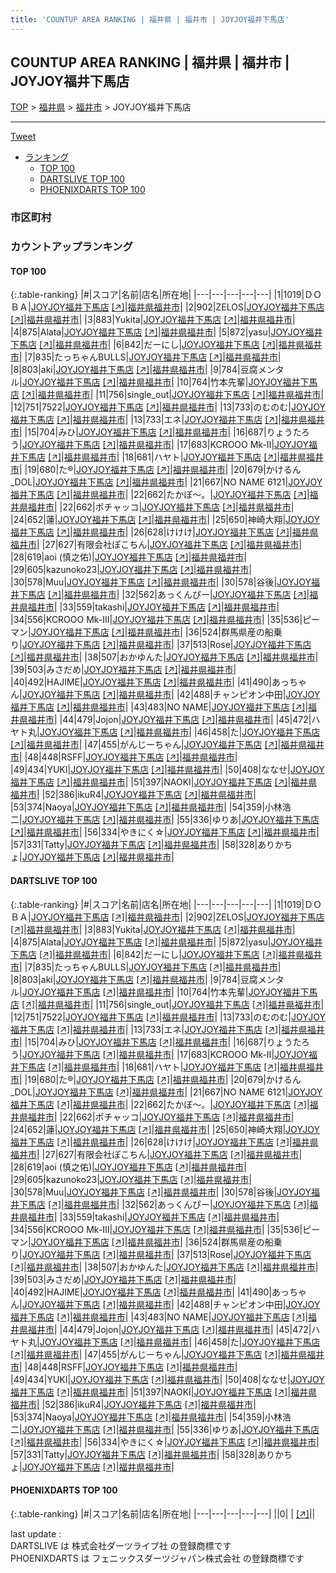```yaml
---
title: 'COUNTUP AREA RANKING | 福井県 | 福井市 | JOYJOY福井下馬店'
---
```

## COUNTUP AREA RANKING | 福井県 | 福井市 | JOYJOY福井下馬店

[TOP](/darts/rank/) > [福井県](/darts/rank/福井県/) > [福井市](/darts/rank/福井県/福井市/) > JOYJOY福井下馬店

___

<a href="https://twitter.com/share?ref_src=twsrc%5Etfw" data-text="COUNTUP AREA RANKING | 福井県福井市JOYJOY福井下馬店" class="twitter-share-button" data-hashtags="DARTSLIVE,PHOENIXDARTS,darts,ダーツ" data-show-count="false">Tweet</a>

* [ランキング](#カウントアップランキング)
    * [TOP 100](#top-100)
    * [DARTSLIVE TOP 100](#dartslive-top-100)
    * [PHOENIXDARTS TOP 100](#phoenixdarts-top-100)

### 市区町村

<ul>

</ul>

### カウントアップランキング

#### TOP 100



{:.table-ranking}
|#|スコア|名前|店名|所在地|
|---|---|---|---|---|
|1|1019|<span class="rank-name-dl">ＤＯＢＡ</span>|<a href="/darts/rank/shops/ef150c92267d85d825d56fb0e5c39bac.html">JOYJOY福井下馬店</a> <a href="https://search.dartslive.com/jp/shop/ef150c92267d85d825d56fb0e5c39bac">[↗]</a>|<a href="/darts/rank/福井県/福井市">福井県福井市</a>|
|2|902|<span class="rank-name-dl">ZELOS</span>|<a href="/darts/rank/shops/ef150c92267d85d825d56fb0e5c39bac.html">JOYJOY福井下馬店</a> <a href="https://search.dartslive.com/jp/shop/ef150c92267d85d825d56fb0e5c39bac">[↗]</a>|<a href="/darts/rank/福井県/福井市">福井県福井市</a>|
|3|883|<span class="rank-name-dl">Yukita</span>|<a href="/darts/rank/shops/ef150c92267d85d825d56fb0e5c39bac.html">JOYJOY福井下馬店</a> <a href="https://search.dartslive.com/jp/shop/ef150c92267d85d825d56fb0e5c39bac">[↗]</a>|<a href="/darts/rank/福井県/福井市">福井県福井市</a>|
|4|875|<span class="rank-name-dl">Alata</span>|<a href="/darts/rank/shops/ef150c92267d85d825d56fb0e5c39bac.html">JOYJOY福井下馬店</a> <a href="https://search.dartslive.com/jp/shop/ef150c92267d85d825d56fb0e5c39bac">[↗]</a>|<a href="/darts/rank/福井県/福井市">福井県福井市</a>|
|5|872|<span class="rank-name-dl">yasu</span>|<a href="/darts/rank/shops/ef150c92267d85d825d56fb0e5c39bac.html">JOYJOY福井下馬店</a> <a href="https://search.dartslive.com/jp/shop/ef150c92267d85d825d56fb0e5c39bac">[↗]</a>|<a href="/darts/rank/福井県/福井市">福井県福井市</a>|
|6|842|<span class="rank-name-dl">だーにし</span>|<a href="/darts/rank/shops/ef150c92267d85d825d56fb0e5c39bac.html">JOYJOY福井下馬店</a> <a href="https://search.dartslive.com/jp/shop/ef150c92267d85d825d56fb0e5c39bac">[↗]</a>|<a href="/darts/rank/福井県/福井市">福井県福井市</a>|
|7|835|<span class="rank-name-dl">たっちゃんBULLS</span>|<a href="/darts/rank/shops/ef150c92267d85d825d56fb0e5c39bac.html">JOYJOY福井下馬店</a> <a href="https://search.dartslive.com/jp/shop/ef150c92267d85d825d56fb0e5c39bac">[↗]</a>|<a href="/darts/rank/福井県/福井市">福井県福井市</a>|
|8|803|<span class="rank-name-dl">aki</span>|<a href="/darts/rank/shops/ef150c92267d85d825d56fb0e5c39bac.html">JOYJOY福井下馬店</a> <a href="https://search.dartslive.com/jp/shop/ef150c92267d85d825d56fb0e5c39bac">[↗]</a>|<a href="/darts/rank/福井県/福井市">福井県福井市</a>|
|9|784|<span class="rank-name-dl">豆腐メンタル</span>|<a href="/darts/rank/shops/ef150c92267d85d825d56fb0e5c39bac.html">JOYJOY福井下馬店</a> <a href="https://search.dartslive.com/jp/shop/ef150c92267d85d825d56fb0e5c39bac">[↗]</a>|<a href="/darts/rank/福井県/福井市">福井県福井市</a>|
|10|764|<span class="rank-name-dl">竹本先輩</span>|<a href="/darts/rank/shops/ef150c92267d85d825d56fb0e5c39bac.html">JOYJOY福井下馬店</a> <a href="https://search.dartslive.com/jp/shop/ef150c92267d85d825d56fb0e5c39bac">[↗]</a>|<a href="/darts/rank/福井県/福井市">福井県福井市</a>|
|11|756|<span class="rank-name-dl">single_out</span>|<a href="/darts/rank/shops/ef150c92267d85d825d56fb0e5c39bac.html">JOYJOY福井下馬店</a> <a href="https://search.dartslive.com/jp/shop/ef150c92267d85d825d56fb0e5c39bac">[↗]</a>|<a href="/darts/rank/福井県/福井市">福井県福井市</a>|
|12|751|<span class="rank-name-dl">7522</span>|<a href="/darts/rank/shops/ef150c92267d85d825d56fb0e5c39bac.html">JOYJOY福井下馬店</a> <a href="https://search.dartslive.com/jp/shop/ef150c92267d85d825d56fb0e5c39bac">[↗]</a>|<a href="/darts/rank/福井県/福井市">福井県福井市</a>|
|13|733|<span class="rank-name-dl">のむのむ</span>|<a href="/darts/rank/shops/ef150c92267d85d825d56fb0e5c39bac.html">JOYJOY福井下馬店</a> <a href="https://search.dartslive.com/jp/shop/ef150c92267d85d825d56fb0e5c39bac">[↗]</a>|<a href="/darts/rank/福井県/福井市">福井県福井市</a>|
|13|733|<span class="rank-name-dl">エネ</span>|<a href="/darts/rank/shops/ef150c92267d85d825d56fb0e5c39bac.html">JOYJOY福井下馬店</a> <a href="https://search.dartslive.com/jp/shop/ef150c92267d85d825d56fb0e5c39bac">[↗]</a>|<a href="/darts/rank/福井県/福井市">福井県福井市</a>|
|15|704|<span class="rank-name-dl">みひ</span>|<a href="/darts/rank/shops/ef150c92267d85d825d56fb0e5c39bac.html">JOYJOY福井下馬店</a> <a href="https://search.dartslive.com/jp/shop/ef150c92267d85d825d56fb0e5c39bac">[↗]</a>|<a href="/darts/rank/福井県/福井市">福井県福井市</a>|
|16|687|<span class="rank-name-dl">りょうたろう</span>|<a href="/darts/rank/shops/ef150c92267d85d825d56fb0e5c39bac.html">JOYJOY福井下馬店</a> <a href="https://search.dartslive.com/jp/shop/ef150c92267d85d825d56fb0e5c39bac">[↗]</a>|<a href="/darts/rank/福井県/福井市">福井県福井市</a>|
|17|683|<span class="rank-name-dl">KCROOO Mk-Ⅱ</span>|<a href="/darts/rank/shops/ef150c92267d85d825d56fb0e5c39bac.html">JOYJOY福井下馬店</a> <a href="https://search.dartslive.com/jp/shop/ef150c92267d85d825d56fb0e5c39bac">[↗]</a>|<a href="/darts/rank/福井県/福井市">福井県福井市</a>|
|18|681|<span class="rank-name-dl">ハヤト</span>|<a href="/darts/rank/shops/ef150c92267d85d825d56fb0e5c39bac.html">JOYJOY福井下馬店</a> <a href="https://search.dartslive.com/jp/shop/ef150c92267d85d825d56fb0e5c39bac">[↗]</a>|<a href="/darts/rank/福井県/福井市">福井県福井市</a>|
|19|680|<span class="rank-name-dl">た®︎</span>|<a href="/darts/rank/shops/ef150c92267d85d825d56fb0e5c39bac.html">JOYJOY福井下馬店</a> <a href="https://search.dartslive.com/jp/shop/ef150c92267d85d825d56fb0e5c39bac">[↗]</a>|<a href="/darts/rank/福井県/福井市">福井県福井市</a>|
|20|679|<span class="rank-name-dl">かけるん_DOL</span>|<a href="/darts/rank/shops/ef150c92267d85d825d56fb0e5c39bac.html">JOYJOY福井下馬店</a> <a href="https://search.dartslive.com/jp/shop/ef150c92267d85d825d56fb0e5c39bac">[↗]</a>|<a href="/darts/rank/福井県/福井市">福井県福井市</a>|
|21|667|<span class="rank-name-dl">NO NAME 6121</span>|<a href="/darts/rank/shops/ef150c92267d85d825d56fb0e5c39bac.html">JOYJOY福井下馬店</a> <a href="https://search.dartslive.com/jp/shop/ef150c92267d85d825d56fb0e5c39bac">[↗]</a>|<a href="/darts/rank/福井県/福井市">福井県福井市</a>|
|22|662|<span class="rank-name-dl">たかぼ～。</span>|<a href="/darts/rank/shops/ef150c92267d85d825d56fb0e5c39bac.html">JOYJOY福井下馬店</a> <a href="https://search.dartslive.com/jp/shop/ef150c92267d85d825d56fb0e5c39bac">[↗]</a>|<a href="/darts/rank/福井県/福井市">福井県福井市</a>|
|22|662|<span class="rank-name-dl">ポチャッコ</span>|<a href="/darts/rank/shops/ef150c92267d85d825d56fb0e5c39bac.html">JOYJOY福井下馬店</a> <a href="https://search.dartslive.com/jp/shop/ef150c92267d85d825d56fb0e5c39bac">[↗]</a>|<a href="/darts/rank/福井県/福井市">福井県福井市</a>|
|24|652|<span class="rank-name-dl">蓮</span>|<a href="/darts/rank/shops/ef150c92267d85d825d56fb0e5c39bac.html">JOYJOY福井下馬店</a> <a href="https://search.dartslive.com/jp/shop/ef150c92267d85d825d56fb0e5c39bac">[↗]</a>|<a href="/darts/rank/福井県/福井市">福井県福井市</a>|
|25|650|<span class="rank-name-dl">神崎大翔</span>|<a href="/darts/rank/shops/ef150c92267d85d825d56fb0e5c39bac.html">JOYJOY福井下馬店</a> <a href="https://search.dartslive.com/jp/shop/ef150c92267d85d825d56fb0e5c39bac">[↗]</a>|<a href="/darts/rank/福井県/福井市">福井県福井市</a>|
|26|628|<span class="rank-name-dl">けけけ</span>|<a href="/darts/rank/shops/ef150c92267d85d825d56fb0e5c39bac.html">JOYJOY福井下馬店</a> <a href="https://search.dartslive.com/jp/shop/ef150c92267d85d825d56fb0e5c39bac">[↗]</a>|<a href="/darts/rank/福井県/福井市">福井県福井市</a>|
|27|627|<span class="rank-name-dl">有限会社ぽこちん</span>|<a href="/darts/rank/shops/ef150c92267d85d825d56fb0e5c39bac.html">JOYJOY福井下馬店</a> <a href="https://search.dartslive.com/jp/shop/ef150c92267d85d825d56fb0e5c39bac">[↗]</a>|<a href="/darts/rank/福井県/福井市">福井県福井市</a>|
|28|619|<span class="rank-name-dl">aoi (慎之佑)</span>|<a href="/darts/rank/shops/ef150c92267d85d825d56fb0e5c39bac.html">JOYJOY福井下馬店</a> <a href="https://search.dartslive.com/jp/shop/ef150c92267d85d825d56fb0e5c39bac">[↗]</a>|<a href="/darts/rank/福井県/福井市">福井県福井市</a>|
|29|605|<span class="rank-name-dl">kazunoko23</span>|<a href="/darts/rank/shops/ef150c92267d85d825d56fb0e5c39bac.html">JOYJOY福井下馬店</a> <a href="https://search.dartslive.com/jp/shop/ef150c92267d85d825d56fb0e5c39bac">[↗]</a>|<a href="/darts/rank/福井県/福井市">福井県福井市</a>|
|30|578|<span class="rank-name-dl">Muu</span>|<a href="/darts/rank/shops/ef150c92267d85d825d56fb0e5c39bac.html">JOYJOY福井下馬店</a> <a href="https://search.dartslive.com/jp/shop/ef150c92267d85d825d56fb0e5c39bac">[↗]</a>|<a href="/darts/rank/福井県/福井市">福井県福井市</a>|
|30|578|<span class="rank-name-dl">谷後</span>|<a href="/darts/rank/shops/ef150c92267d85d825d56fb0e5c39bac.html">JOYJOY福井下馬店</a> <a href="https://search.dartslive.com/jp/shop/ef150c92267d85d825d56fb0e5c39bac">[↗]</a>|<a href="/darts/rank/福井県/福井市">福井県福井市</a>|
|32|562|<span class="rank-name-dl">あっくんぴー</span>|<a href="/darts/rank/shops/ef150c92267d85d825d56fb0e5c39bac.html">JOYJOY福井下馬店</a> <a href="https://search.dartslive.com/jp/shop/ef150c92267d85d825d56fb0e5c39bac">[↗]</a>|<a href="/darts/rank/福井県/福井市">福井県福井市</a>|
|33|559|<span class="rank-name-dl">takashi</span>|<a href="/darts/rank/shops/ef150c92267d85d825d56fb0e5c39bac.html">JOYJOY福井下馬店</a> <a href="https://search.dartslive.com/jp/shop/ef150c92267d85d825d56fb0e5c39bac">[↗]</a>|<a href="/darts/rank/福井県/福井市">福井県福井市</a>|
|34|556|<span class="rank-name-dl">KCROOO Mk-Ⅲ</span>|<a href="/darts/rank/shops/ef150c92267d85d825d56fb0e5c39bac.html">JOYJOY福井下馬店</a> <a href="https://search.dartslive.com/jp/shop/ef150c92267d85d825d56fb0e5c39bac">[↗]</a>|<a href="/darts/rank/福井県/福井市">福井県福井市</a>|
|35|536|<span class="rank-name-dl">ピーマン</span>|<a href="/darts/rank/shops/ef150c92267d85d825d56fb0e5c39bac.html">JOYJOY福井下馬店</a> <a href="https://search.dartslive.com/jp/shop/ef150c92267d85d825d56fb0e5c39bac">[↗]</a>|<a href="/darts/rank/福井県/福井市">福井県福井市</a>|
|36|524|<span class="rank-name-dl">群馬県産の船乗り</span>|<a href="/darts/rank/shops/ef150c92267d85d825d56fb0e5c39bac.html">JOYJOY福井下馬店</a> <a href="https://search.dartslive.com/jp/shop/ef150c92267d85d825d56fb0e5c39bac">[↗]</a>|<a href="/darts/rank/福井県/福井市">福井県福井市</a>|
|37|513|<span class="rank-name-dl">Rose</span>|<a href="/darts/rank/shops/ef150c92267d85d825d56fb0e5c39bac.html">JOYJOY福井下馬店</a> <a href="https://search.dartslive.com/jp/shop/ef150c92267d85d825d56fb0e5c39bac">[↗]</a>|<a href="/darts/rank/福井県/福井市">福井県福井市</a>|
|38|507|<span class="rank-name-dl">おかゆんた</span>|<a href="/darts/rank/shops/ef150c92267d85d825d56fb0e5c39bac.html">JOYJOY福井下馬店</a> <a href="https://search.dartslive.com/jp/shop/ef150c92267d85d825d56fb0e5c39bac">[↗]</a>|<a href="/darts/rank/福井県/福井市">福井県福井市</a>|
|39|503|<span class="rank-name-dl">みさだめ</span>|<a href="/darts/rank/shops/ef150c92267d85d825d56fb0e5c39bac.html">JOYJOY福井下馬店</a> <a href="https://search.dartslive.com/jp/shop/ef150c92267d85d825d56fb0e5c39bac">[↗]</a>|<a href="/darts/rank/福井県/福井市">福井県福井市</a>|
|40|492|<span class="rank-name-dl">HAJIME</span>|<a href="/darts/rank/shops/ef150c92267d85d825d56fb0e5c39bac.html">JOYJOY福井下馬店</a> <a href="https://search.dartslive.com/jp/shop/ef150c92267d85d825d56fb0e5c39bac">[↗]</a>|<a href="/darts/rank/福井県/福井市">福井県福井市</a>|
|41|490|<span class="rank-name-dl">あっちゃん</span>|<a href="/darts/rank/shops/ef150c92267d85d825d56fb0e5c39bac.html">JOYJOY福井下馬店</a> <a href="https://search.dartslive.com/jp/shop/ef150c92267d85d825d56fb0e5c39bac">[↗]</a>|<a href="/darts/rank/福井県/福井市">福井県福井市</a>|
|42|488|<span class="rank-name-dl">チャンピオン中田</span>|<a href="/darts/rank/shops/ef150c92267d85d825d56fb0e5c39bac.html">JOYJOY福井下馬店</a> <a href="https://search.dartslive.com/jp/shop/ef150c92267d85d825d56fb0e5c39bac">[↗]</a>|<a href="/darts/rank/福井県/福井市">福井県福井市</a>|
|43|483|<span class="rank-name-dl">NO NAME</span>|<a href="/darts/rank/shops/ef150c92267d85d825d56fb0e5c39bac.html">JOYJOY福井下馬店</a> <a href="https://search.dartslive.com/jp/shop/ef150c92267d85d825d56fb0e5c39bac">[↗]</a>|<a href="/darts/rank/福井県/福井市">福井県福井市</a>|
|44|479|<span class="rank-name-dl">Jojon</span>|<a href="/darts/rank/shops/ef150c92267d85d825d56fb0e5c39bac.html">JOYJOY福井下馬店</a> <a href="https://search.dartslive.com/jp/shop/ef150c92267d85d825d56fb0e5c39bac">[↗]</a>|<a href="/darts/rank/福井県/福井市">福井県福井市</a>|
|45|472|<span class="rank-name-dl">ハヤト丸</span>|<a href="/darts/rank/shops/ef150c92267d85d825d56fb0e5c39bac.html">JOYJOY福井下馬店</a> <a href="https://search.dartslive.com/jp/shop/ef150c92267d85d825d56fb0e5c39bac">[↗]</a>|<a href="/darts/rank/福井県/福井市">福井県福井市</a>|
|46|458|<span class="rank-name-dl">た</span>|<a href="/darts/rank/shops/ef150c92267d85d825d56fb0e5c39bac.html">JOYJOY福井下馬店</a> <a href="https://search.dartslive.com/jp/shop/ef150c92267d85d825d56fb0e5c39bac">[↗]</a>|<a href="/darts/rank/福井県/福井市">福井県福井市</a>|
|47|455|<span class="rank-name-dl">がんじーちゃん</span>|<a href="/darts/rank/shops/ef150c92267d85d825d56fb0e5c39bac.html">JOYJOY福井下馬店</a> <a href="https://search.dartslive.com/jp/shop/ef150c92267d85d825d56fb0e5c39bac">[↗]</a>|<a href="/darts/rank/福井県/福井市">福井県福井市</a>|
|48|448|<span class="rank-name-dl">RSFF</span>|<a href="/darts/rank/shops/ef150c92267d85d825d56fb0e5c39bac.html">JOYJOY福井下馬店</a> <a href="https://search.dartslive.com/jp/shop/ef150c92267d85d825d56fb0e5c39bac">[↗]</a>|<a href="/darts/rank/福井県/福井市">福井県福井市</a>|
|49|434|<span class="rank-name-dl">YUKI</span>|<a href="/darts/rank/shops/ef150c92267d85d825d56fb0e5c39bac.html">JOYJOY福井下馬店</a> <a href="https://search.dartslive.com/jp/shop/ef150c92267d85d825d56fb0e5c39bac">[↗]</a>|<a href="/darts/rank/福井県/福井市">福井県福井市</a>|
|50|408|<span class="rank-name-dl">ななせ</span>|<a href="/darts/rank/shops/ef150c92267d85d825d56fb0e5c39bac.html">JOYJOY福井下馬店</a> <a href="https://search.dartslive.com/jp/shop/ef150c92267d85d825d56fb0e5c39bac">[↗]</a>|<a href="/darts/rank/福井県/福井市">福井県福井市</a>|
|51|397|<span class="rank-name-dl">NAOKI</span>|<a href="/darts/rank/shops/ef150c92267d85d825d56fb0e5c39bac.html">JOYJOY福井下馬店</a> <a href="https://search.dartslive.com/jp/shop/ef150c92267d85d825d56fb0e5c39bac">[↗]</a>|<a href="/darts/rank/福井県/福井市">福井県福井市</a>|
|52|386|<span class="rank-name-dl">ikuR4</span>|<a href="/darts/rank/shops/ef150c92267d85d825d56fb0e5c39bac.html">JOYJOY福井下馬店</a> <a href="https://search.dartslive.com/jp/shop/ef150c92267d85d825d56fb0e5c39bac">[↗]</a>|<a href="/darts/rank/福井県/福井市">福井県福井市</a>|
|53|374|<span class="rank-name-dl">Naoya</span>|<a href="/darts/rank/shops/ef150c92267d85d825d56fb0e5c39bac.html">JOYJOY福井下馬店</a> <a href="https://search.dartslive.com/jp/shop/ef150c92267d85d825d56fb0e5c39bac">[↗]</a>|<a href="/darts/rank/福井県/福井市">福井県福井市</a>|
|54|359|<span class="rank-name-dl">小林浩二</span>|<a href="/darts/rank/shops/ef150c92267d85d825d56fb0e5c39bac.html">JOYJOY福井下馬店</a> <a href="https://search.dartslive.com/jp/shop/ef150c92267d85d825d56fb0e5c39bac">[↗]</a>|<a href="/darts/rank/福井県/福井市">福井県福井市</a>|
|55|336|<span class="rank-name-dl">ゆりあ</span>|<a href="/darts/rank/shops/ef150c92267d85d825d56fb0e5c39bac.html">JOYJOY福井下馬店</a> <a href="https://search.dartslive.com/jp/shop/ef150c92267d85d825d56fb0e5c39bac">[↗]</a>|<a href="/darts/rank/福井県/福井市">福井県福井市</a>|
|56|334|<span class="rank-name-dl">やきにく☆</span>|<a href="/darts/rank/shops/ef150c92267d85d825d56fb0e5c39bac.html">JOYJOY福井下馬店</a> <a href="https://search.dartslive.com/jp/shop/ef150c92267d85d825d56fb0e5c39bac">[↗]</a>|<a href="/darts/rank/福井県/福井市">福井県福井市</a>|
|57|331|<span class="rank-name-dl">Tatty</span>|<a href="/darts/rank/shops/ef150c92267d85d825d56fb0e5c39bac.html">JOYJOY福井下馬店</a> <a href="https://search.dartslive.com/jp/shop/ef150c92267d85d825d56fb0e5c39bac">[↗]</a>|<a href="/darts/rank/福井県/福井市">福井県福井市</a>|
|58|328|<span class="rank-name-dl">ありかちょ</span>|<a href="/darts/rank/shops/ef150c92267d85d825d56fb0e5c39bac.html">JOYJOY福井下馬店</a> <a href="https://search.dartslive.com/jp/shop/ef150c92267d85d825d56fb0e5c39bac">[↗]</a>|<a href="/darts/rank/福井県/福井市">福井県福井市</a>|


#### DARTSLIVE TOP 100



{:.table-ranking}
|#|スコア|名前|店名|所在地|
|---|---|---|---|---|
|1|1019|<span class="rank-name-dl">ＤＯＢＡ</span>|<a href="/darts/rank/shops/ef150c92267d85d825d56fb0e5c39bac.html">JOYJOY福井下馬店</a> <a href="https://search.dartslive.com/jp/shop/ef150c92267d85d825d56fb0e5c39bac">[↗]</a>|<a href="/darts/rank/福井県/福井市">福井県福井市</a>|
|2|902|<span class="rank-name-dl">ZELOS</span>|<a href="/darts/rank/shops/ef150c92267d85d825d56fb0e5c39bac.html">JOYJOY福井下馬店</a> <a href="https://search.dartslive.com/jp/shop/ef150c92267d85d825d56fb0e5c39bac">[↗]</a>|<a href="/darts/rank/福井県/福井市">福井県福井市</a>|
|3|883|<span class="rank-name-dl">Yukita</span>|<a href="/darts/rank/shops/ef150c92267d85d825d56fb0e5c39bac.html">JOYJOY福井下馬店</a> <a href="https://search.dartslive.com/jp/shop/ef150c92267d85d825d56fb0e5c39bac">[↗]</a>|<a href="/darts/rank/福井県/福井市">福井県福井市</a>|
|4|875|<span class="rank-name-dl">Alata</span>|<a href="/darts/rank/shops/ef150c92267d85d825d56fb0e5c39bac.html">JOYJOY福井下馬店</a> <a href="https://search.dartslive.com/jp/shop/ef150c92267d85d825d56fb0e5c39bac">[↗]</a>|<a href="/darts/rank/福井県/福井市">福井県福井市</a>|
|5|872|<span class="rank-name-dl">yasu</span>|<a href="/darts/rank/shops/ef150c92267d85d825d56fb0e5c39bac.html">JOYJOY福井下馬店</a> <a href="https://search.dartslive.com/jp/shop/ef150c92267d85d825d56fb0e5c39bac">[↗]</a>|<a href="/darts/rank/福井県/福井市">福井県福井市</a>|
|6|842|<span class="rank-name-dl">だーにし</span>|<a href="/darts/rank/shops/ef150c92267d85d825d56fb0e5c39bac.html">JOYJOY福井下馬店</a> <a href="https://search.dartslive.com/jp/shop/ef150c92267d85d825d56fb0e5c39bac">[↗]</a>|<a href="/darts/rank/福井県/福井市">福井県福井市</a>|
|7|835|<span class="rank-name-dl">たっちゃんBULLS</span>|<a href="/darts/rank/shops/ef150c92267d85d825d56fb0e5c39bac.html">JOYJOY福井下馬店</a> <a href="https://search.dartslive.com/jp/shop/ef150c92267d85d825d56fb0e5c39bac">[↗]</a>|<a href="/darts/rank/福井県/福井市">福井県福井市</a>|
|8|803|<span class="rank-name-dl">aki</span>|<a href="/darts/rank/shops/ef150c92267d85d825d56fb0e5c39bac.html">JOYJOY福井下馬店</a> <a href="https://search.dartslive.com/jp/shop/ef150c92267d85d825d56fb0e5c39bac">[↗]</a>|<a href="/darts/rank/福井県/福井市">福井県福井市</a>|
|9|784|<span class="rank-name-dl">豆腐メンタル</span>|<a href="/darts/rank/shops/ef150c92267d85d825d56fb0e5c39bac.html">JOYJOY福井下馬店</a> <a href="https://search.dartslive.com/jp/shop/ef150c92267d85d825d56fb0e5c39bac">[↗]</a>|<a href="/darts/rank/福井県/福井市">福井県福井市</a>|
|10|764|<span class="rank-name-dl">竹本先輩</span>|<a href="/darts/rank/shops/ef150c92267d85d825d56fb0e5c39bac.html">JOYJOY福井下馬店</a> <a href="https://search.dartslive.com/jp/shop/ef150c92267d85d825d56fb0e5c39bac">[↗]</a>|<a href="/darts/rank/福井県/福井市">福井県福井市</a>|
|11|756|<span class="rank-name-dl">single_out</span>|<a href="/darts/rank/shops/ef150c92267d85d825d56fb0e5c39bac.html">JOYJOY福井下馬店</a> <a href="https://search.dartslive.com/jp/shop/ef150c92267d85d825d56fb0e5c39bac">[↗]</a>|<a href="/darts/rank/福井県/福井市">福井県福井市</a>|
|12|751|<span class="rank-name-dl">7522</span>|<a href="/darts/rank/shops/ef150c92267d85d825d56fb0e5c39bac.html">JOYJOY福井下馬店</a> <a href="https://search.dartslive.com/jp/shop/ef150c92267d85d825d56fb0e5c39bac">[↗]</a>|<a href="/darts/rank/福井県/福井市">福井県福井市</a>|
|13|733|<span class="rank-name-dl">のむのむ</span>|<a href="/darts/rank/shops/ef150c92267d85d825d56fb0e5c39bac.html">JOYJOY福井下馬店</a> <a href="https://search.dartslive.com/jp/shop/ef150c92267d85d825d56fb0e5c39bac">[↗]</a>|<a href="/darts/rank/福井県/福井市">福井県福井市</a>|
|13|733|<span class="rank-name-dl">エネ</span>|<a href="/darts/rank/shops/ef150c92267d85d825d56fb0e5c39bac.html">JOYJOY福井下馬店</a> <a href="https://search.dartslive.com/jp/shop/ef150c92267d85d825d56fb0e5c39bac">[↗]</a>|<a href="/darts/rank/福井県/福井市">福井県福井市</a>|
|15|704|<span class="rank-name-dl">みひ</span>|<a href="/darts/rank/shops/ef150c92267d85d825d56fb0e5c39bac.html">JOYJOY福井下馬店</a> <a href="https://search.dartslive.com/jp/shop/ef150c92267d85d825d56fb0e5c39bac">[↗]</a>|<a href="/darts/rank/福井県/福井市">福井県福井市</a>|
|16|687|<span class="rank-name-dl">りょうたろう</span>|<a href="/darts/rank/shops/ef150c92267d85d825d56fb0e5c39bac.html">JOYJOY福井下馬店</a> <a href="https://search.dartslive.com/jp/shop/ef150c92267d85d825d56fb0e5c39bac">[↗]</a>|<a href="/darts/rank/福井県/福井市">福井県福井市</a>|
|17|683|<span class="rank-name-dl">KCROOO Mk-Ⅱ</span>|<a href="/darts/rank/shops/ef150c92267d85d825d56fb0e5c39bac.html">JOYJOY福井下馬店</a> <a href="https://search.dartslive.com/jp/shop/ef150c92267d85d825d56fb0e5c39bac">[↗]</a>|<a href="/darts/rank/福井県/福井市">福井県福井市</a>|
|18|681|<span class="rank-name-dl">ハヤト</span>|<a href="/darts/rank/shops/ef150c92267d85d825d56fb0e5c39bac.html">JOYJOY福井下馬店</a> <a href="https://search.dartslive.com/jp/shop/ef150c92267d85d825d56fb0e5c39bac">[↗]</a>|<a href="/darts/rank/福井県/福井市">福井県福井市</a>|
|19|680|<span class="rank-name-dl">た®︎</span>|<a href="/darts/rank/shops/ef150c92267d85d825d56fb0e5c39bac.html">JOYJOY福井下馬店</a> <a href="https://search.dartslive.com/jp/shop/ef150c92267d85d825d56fb0e5c39bac">[↗]</a>|<a href="/darts/rank/福井県/福井市">福井県福井市</a>|
|20|679|<span class="rank-name-dl">かけるん_DOL</span>|<a href="/darts/rank/shops/ef150c92267d85d825d56fb0e5c39bac.html">JOYJOY福井下馬店</a> <a href="https://search.dartslive.com/jp/shop/ef150c92267d85d825d56fb0e5c39bac">[↗]</a>|<a href="/darts/rank/福井県/福井市">福井県福井市</a>|
|21|667|<span class="rank-name-dl">NO NAME 6121</span>|<a href="/darts/rank/shops/ef150c92267d85d825d56fb0e5c39bac.html">JOYJOY福井下馬店</a> <a href="https://search.dartslive.com/jp/shop/ef150c92267d85d825d56fb0e5c39bac">[↗]</a>|<a href="/darts/rank/福井県/福井市">福井県福井市</a>|
|22|662|<span class="rank-name-dl">たかぼ～。</span>|<a href="/darts/rank/shops/ef150c92267d85d825d56fb0e5c39bac.html">JOYJOY福井下馬店</a> <a href="https://search.dartslive.com/jp/shop/ef150c92267d85d825d56fb0e5c39bac">[↗]</a>|<a href="/darts/rank/福井県/福井市">福井県福井市</a>|
|22|662|<span class="rank-name-dl">ポチャッコ</span>|<a href="/darts/rank/shops/ef150c92267d85d825d56fb0e5c39bac.html">JOYJOY福井下馬店</a> <a href="https://search.dartslive.com/jp/shop/ef150c92267d85d825d56fb0e5c39bac">[↗]</a>|<a href="/darts/rank/福井県/福井市">福井県福井市</a>|
|24|652|<span class="rank-name-dl">蓮</span>|<a href="/darts/rank/shops/ef150c92267d85d825d56fb0e5c39bac.html">JOYJOY福井下馬店</a> <a href="https://search.dartslive.com/jp/shop/ef150c92267d85d825d56fb0e5c39bac">[↗]</a>|<a href="/darts/rank/福井県/福井市">福井県福井市</a>|
|25|650|<span class="rank-name-dl">神崎大翔</span>|<a href="/darts/rank/shops/ef150c92267d85d825d56fb0e5c39bac.html">JOYJOY福井下馬店</a> <a href="https://search.dartslive.com/jp/shop/ef150c92267d85d825d56fb0e5c39bac">[↗]</a>|<a href="/darts/rank/福井県/福井市">福井県福井市</a>|
|26|628|<span class="rank-name-dl">けけけ</span>|<a href="/darts/rank/shops/ef150c92267d85d825d56fb0e5c39bac.html">JOYJOY福井下馬店</a> <a href="https://search.dartslive.com/jp/shop/ef150c92267d85d825d56fb0e5c39bac">[↗]</a>|<a href="/darts/rank/福井県/福井市">福井県福井市</a>|
|27|627|<span class="rank-name-dl">有限会社ぽこちん</span>|<a href="/darts/rank/shops/ef150c92267d85d825d56fb0e5c39bac.html">JOYJOY福井下馬店</a> <a href="https://search.dartslive.com/jp/shop/ef150c92267d85d825d56fb0e5c39bac">[↗]</a>|<a href="/darts/rank/福井県/福井市">福井県福井市</a>|
|28|619|<span class="rank-name-dl">aoi (慎之佑)</span>|<a href="/darts/rank/shops/ef150c92267d85d825d56fb0e5c39bac.html">JOYJOY福井下馬店</a> <a href="https://search.dartslive.com/jp/shop/ef150c92267d85d825d56fb0e5c39bac">[↗]</a>|<a href="/darts/rank/福井県/福井市">福井県福井市</a>|
|29|605|<span class="rank-name-dl">kazunoko23</span>|<a href="/darts/rank/shops/ef150c92267d85d825d56fb0e5c39bac.html">JOYJOY福井下馬店</a> <a href="https://search.dartslive.com/jp/shop/ef150c92267d85d825d56fb0e5c39bac">[↗]</a>|<a href="/darts/rank/福井県/福井市">福井県福井市</a>|
|30|578|<span class="rank-name-dl">Muu</span>|<a href="/darts/rank/shops/ef150c92267d85d825d56fb0e5c39bac.html">JOYJOY福井下馬店</a> <a href="https://search.dartslive.com/jp/shop/ef150c92267d85d825d56fb0e5c39bac">[↗]</a>|<a href="/darts/rank/福井県/福井市">福井県福井市</a>|
|30|578|<span class="rank-name-dl">谷後</span>|<a href="/darts/rank/shops/ef150c92267d85d825d56fb0e5c39bac.html">JOYJOY福井下馬店</a> <a href="https://search.dartslive.com/jp/shop/ef150c92267d85d825d56fb0e5c39bac">[↗]</a>|<a href="/darts/rank/福井県/福井市">福井県福井市</a>|
|32|562|<span class="rank-name-dl">あっくんぴー</span>|<a href="/darts/rank/shops/ef150c92267d85d825d56fb0e5c39bac.html">JOYJOY福井下馬店</a> <a href="https://search.dartslive.com/jp/shop/ef150c92267d85d825d56fb0e5c39bac">[↗]</a>|<a href="/darts/rank/福井県/福井市">福井県福井市</a>|
|33|559|<span class="rank-name-dl">takashi</span>|<a href="/darts/rank/shops/ef150c92267d85d825d56fb0e5c39bac.html">JOYJOY福井下馬店</a> <a href="https://search.dartslive.com/jp/shop/ef150c92267d85d825d56fb0e5c39bac">[↗]</a>|<a href="/darts/rank/福井県/福井市">福井県福井市</a>|
|34|556|<span class="rank-name-dl">KCROOO Mk-Ⅲ</span>|<a href="/darts/rank/shops/ef150c92267d85d825d56fb0e5c39bac.html">JOYJOY福井下馬店</a> <a href="https://search.dartslive.com/jp/shop/ef150c92267d85d825d56fb0e5c39bac">[↗]</a>|<a href="/darts/rank/福井県/福井市">福井県福井市</a>|
|35|536|<span class="rank-name-dl">ピーマン</span>|<a href="/darts/rank/shops/ef150c92267d85d825d56fb0e5c39bac.html">JOYJOY福井下馬店</a> <a href="https://search.dartslive.com/jp/shop/ef150c92267d85d825d56fb0e5c39bac">[↗]</a>|<a href="/darts/rank/福井県/福井市">福井県福井市</a>|
|36|524|<span class="rank-name-dl">群馬県産の船乗り</span>|<a href="/darts/rank/shops/ef150c92267d85d825d56fb0e5c39bac.html">JOYJOY福井下馬店</a> <a href="https://search.dartslive.com/jp/shop/ef150c92267d85d825d56fb0e5c39bac">[↗]</a>|<a href="/darts/rank/福井県/福井市">福井県福井市</a>|
|37|513|<span class="rank-name-dl">Rose</span>|<a href="/darts/rank/shops/ef150c92267d85d825d56fb0e5c39bac.html">JOYJOY福井下馬店</a> <a href="https://search.dartslive.com/jp/shop/ef150c92267d85d825d56fb0e5c39bac">[↗]</a>|<a href="/darts/rank/福井県/福井市">福井県福井市</a>|
|38|507|<span class="rank-name-dl">おかゆんた</span>|<a href="/darts/rank/shops/ef150c92267d85d825d56fb0e5c39bac.html">JOYJOY福井下馬店</a> <a href="https://search.dartslive.com/jp/shop/ef150c92267d85d825d56fb0e5c39bac">[↗]</a>|<a href="/darts/rank/福井県/福井市">福井県福井市</a>|
|39|503|<span class="rank-name-dl">みさだめ</span>|<a href="/darts/rank/shops/ef150c92267d85d825d56fb0e5c39bac.html">JOYJOY福井下馬店</a> <a href="https://search.dartslive.com/jp/shop/ef150c92267d85d825d56fb0e5c39bac">[↗]</a>|<a href="/darts/rank/福井県/福井市">福井県福井市</a>|
|40|492|<span class="rank-name-dl">HAJIME</span>|<a href="/darts/rank/shops/ef150c92267d85d825d56fb0e5c39bac.html">JOYJOY福井下馬店</a> <a href="https://search.dartslive.com/jp/shop/ef150c92267d85d825d56fb0e5c39bac">[↗]</a>|<a href="/darts/rank/福井県/福井市">福井県福井市</a>|
|41|490|<span class="rank-name-dl">あっちゃん</span>|<a href="/darts/rank/shops/ef150c92267d85d825d56fb0e5c39bac.html">JOYJOY福井下馬店</a> <a href="https://search.dartslive.com/jp/shop/ef150c92267d85d825d56fb0e5c39bac">[↗]</a>|<a href="/darts/rank/福井県/福井市">福井県福井市</a>|
|42|488|<span class="rank-name-dl">チャンピオン中田</span>|<a href="/darts/rank/shops/ef150c92267d85d825d56fb0e5c39bac.html">JOYJOY福井下馬店</a> <a href="https://search.dartslive.com/jp/shop/ef150c92267d85d825d56fb0e5c39bac">[↗]</a>|<a href="/darts/rank/福井県/福井市">福井県福井市</a>|
|43|483|<span class="rank-name-dl">NO NAME</span>|<a href="/darts/rank/shops/ef150c92267d85d825d56fb0e5c39bac.html">JOYJOY福井下馬店</a> <a href="https://search.dartslive.com/jp/shop/ef150c92267d85d825d56fb0e5c39bac">[↗]</a>|<a href="/darts/rank/福井県/福井市">福井県福井市</a>|
|44|479|<span class="rank-name-dl">Jojon</span>|<a href="/darts/rank/shops/ef150c92267d85d825d56fb0e5c39bac.html">JOYJOY福井下馬店</a> <a href="https://search.dartslive.com/jp/shop/ef150c92267d85d825d56fb0e5c39bac">[↗]</a>|<a href="/darts/rank/福井県/福井市">福井県福井市</a>|
|45|472|<span class="rank-name-dl">ハヤト丸</span>|<a href="/darts/rank/shops/ef150c92267d85d825d56fb0e5c39bac.html">JOYJOY福井下馬店</a> <a href="https://search.dartslive.com/jp/shop/ef150c92267d85d825d56fb0e5c39bac">[↗]</a>|<a href="/darts/rank/福井県/福井市">福井県福井市</a>|
|46|458|<span class="rank-name-dl">た</span>|<a href="/darts/rank/shops/ef150c92267d85d825d56fb0e5c39bac.html">JOYJOY福井下馬店</a> <a href="https://search.dartslive.com/jp/shop/ef150c92267d85d825d56fb0e5c39bac">[↗]</a>|<a href="/darts/rank/福井県/福井市">福井県福井市</a>|
|47|455|<span class="rank-name-dl">がんじーちゃん</span>|<a href="/darts/rank/shops/ef150c92267d85d825d56fb0e5c39bac.html">JOYJOY福井下馬店</a> <a href="https://search.dartslive.com/jp/shop/ef150c92267d85d825d56fb0e5c39bac">[↗]</a>|<a href="/darts/rank/福井県/福井市">福井県福井市</a>|
|48|448|<span class="rank-name-dl">RSFF</span>|<a href="/darts/rank/shops/ef150c92267d85d825d56fb0e5c39bac.html">JOYJOY福井下馬店</a> <a href="https://search.dartslive.com/jp/shop/ef150c92267d85d825d56fb0e5c39bac">[↗]</a>|<a href="/darts/rank/福井県/福井市">福井県福井市</a>|
|49|434|<span class="rank-name-dl">YUKI</span>|<a href="/darts/rank/shops/ef150c92267d85d825d56fb0e5c39bac.html">JOYJOY福井下馬店</a> <a href="https://search.dartslive.com/jp/shop/ef150c92267d85d825d56fb0e5c39bac">[↗]</a>|<a href="/darts/rank/福井県/福井市">福井県福井市</a>|
|50|408|<span class="rank-name-dl">ななせ</span>|<a href="/darts/rank/shops/ef150c92267d85d825d56fb0e5c39bac.html">JOYJOY福井下馬店</a> <a href="https://search.dartslive.com/jp/shop/ef150c92267d85d825d56fb0e5c39bac">[↗]</a>|<a href="/darts/rank/福井県/福井市">福井県福井市</a>|
|51|397|<span class="rank-name-dl">NAOKI</span>|<a href="/darts/rank/shops/ef150c92267d85d825d56fb0e5c39bac.html">JOYJOY福井下馬店</a> <a href="https://search.dartslive.com/jp/shop/ef150c92267d85d825d56fb0e5c39bac">[↗]</a>|<a href="/darts/rank/福井県/福井市">福井県福井市</a>|
|52|386|<span class="rank-name-dl">ikuR4</span>|<a href="/darts/rank/shops/ef150c92267d85d825d56fb0e5c39bac.html">JOYJOY福井下馬店</a> <a href="https://search.dartslive.com/jp/shop/ef150c92267d85d825d56fb0e5c39bac">[↗]</a>|<a href="/darts/rank/福井県/福井市">福井県福井市</a>|
|53|374|<span class="rank-name-dl">Naoya</span>|<a href="/darts/rank/shops/ef150c92267d85d825d56fb0e5c39bac.html">JOYJOY福井下馬店</a> <a href="https://search.dartslive.com/jp/shop/ef150c92267d85d825d56fb0e5c39bac">[↗]</a>|<a href="/darts/rank/福井県/福井市">福井県福井市</a>|
|54|359|<span class="rank-name-dl">小林浩二</span>|<a href="/darts/rank/shops/ef150c92267d85d825d56fb0e5c39bac.html">JOYJOY福井下馬店</a> <a href="https://search.dartslive.com/jp/shop/ef150c92267d85d825d56fb0e5c39bac">[↗]</a>|<a href="/darts/rank/福井県/福井市">福井県福井市</a>|
|55|336|<span class="rank-name-dl">ゆりあ</span>|<a href="/darts/rank/shops/ef150c92267d85d825d56fb0e5c39bac.html">JOYJOY福井下馬店</a> <a href="https://search.dartslive.com/jp/shop/ef150c92267d85d825d56fb0e5c39bac">[↗]</a>|<a href="/darts/rank/福井県/福井市">福井県福井市</a>|
|56|334|<span class="rank-name-dl">やきにく☆</span>|<a href="/darts/rank/shops/ef150c92267d85d825d56fb0e5c39bac.html">JOYJOY福井下馬店</a> <a href="https://search.dartslive.com/jp/shop/ef150c92267d85d825d56fb0e5c39bac">[↗]</a>|<a href="/darts/rank/福井県/福井市">福井県福井市</a>|
|57|331|<span class="rank-name-dl">Tatty</span>|<a href="/darts/rank/shops/ef150c92267d85d825d56fb0e5c39bac.html">JOYJOY福井下馬店</a> <a href="https://search.dartslive.com/jp/shop/ef150c92267d85d825d56fb0e5c39bac">[↗]</a>|<a href="/darts/rank/福井県/福井市">福井県福井市</a>|
|58|328|<span class="rank-name-dl">ありかちょ</span>|<a href="/darts/rank/shops/ef150c92267d85d825d56fb0e5c39bac.html">JOYJOY福井下馬店</a> <a href="https://search.dartslive.com/jp/shop/ef150c92267d85d825d56fb0e5c39bac">[↗]</a>|<a href="/darts/rank/福井県/福井市">福井県福井市</a>|


#### PHOENIXDARTS TOP 100



{:.table-ranking}
|#|スコア|名前|店名|所在地|
|---|---|---|---|---|
||0|<span class="rank-name-dl"> </span>|<a href="/darts/rank/shops/.html"></a> <a href="">[↗]</a>|<a href="/darts/rank//"></a>|


<div class="footer border-top border-gray-light mt-5 pt-3 text-right text-gray">
    last update : <span style="font-weight: italic" id="foot_last_modified"></span><br />
    DARTSLIVE は 株式会社ダーツライブ社 の登録商標です<br />
    PHOENIXDARTS は フェニックスダーツジャパン株式会社 の登録商標です<br />
</div>

<script src="https://cdnjs.cloudflare.com/ajax/libs/jquery.tablesorter/2.31.3/js/jquery.tablesorter.min.js" integrity="sha512-qzgd5cYSZcosqpzpn7zF2ZId8f/8CHmFKZ8j7mU4OUXTNRd5g+ZHBPsgKEwoqxCtdQvExE5LprwwPAgoicguNg==" crossorigin="anonymous" referrerpolicy="no-referrer"></script>
<link rel="stylesheet" href="https://cdnjs.cloudflare.com/ajax/libs/jquery.tablesorter/2.31.3/css/theme.default.min.css" integrity="sha512-wghhOJkjQX0Lh3NSWvNKeZ0ZpNn+SPVXX1Qyc9OCaogADktxrBiBdKGDoqVUOyhStvMBmJQ8ZdMHiR3wuEq8+w==" crossorigin="anonymous" referrerpolicy="no-referrer" />
<script>
$(function() {
    $(".table-ranking").tablesorter({sortList:[[0, 0]]});
    $("#foot_last_modified").text(formatDate(new Date(document.lastModified), 'yyyy-MM-dd HH:mm:ss'));
});
</script>

<script async src="https://platform.twitter.com/widgets.js" charset="utf-8"></script>